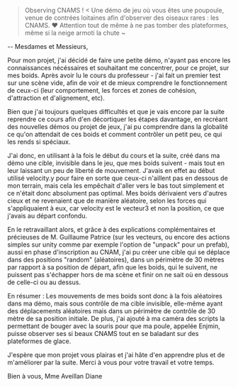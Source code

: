 > Observing CNAMS ! <
Une démo de jeu où vous êtes une poupoule, venue de contrées loitaines afin d'observer des oiseaux rares : les CNAMS. ♥
Attention tout de même à ne pas tomber des plateformes, même si la neige armoti la chute ~

--
Mesdames et Messieurs, 

Pour mon projet, j'ai décidé de faire une petite démo,
n'ayant pas encore les connaissances nécéssaires et souhaitant me concentrer, pour ce projet, sur mes boids.
Après avoir lu le cours du professeur - j'ai fait un premier test sur une scène vide,
afin de voir et de mieux comprendre le fonctionnement de ceux-ci (leur comportement, les forces et zones de cohésion, d'attraction et d'alignement, etc).

Bien que j'ai toujours quelques difficultés et que je vais encore par la suite reprendre ce cours afin d'en décortiquer les étapes davantage,
en recréant des nouvelles démos ou projet de jeux, j'ai pu comprendre dans la globalité ce qu'on attendait de ces boids et comment contrôler un petit peu, ce qui les rends si spéciaux.

J'ai donc, en utilisant à la fois le début du cours et la suite, créé dans ma démo une cible, invisible dans le jeu, que mes boids suivent - mais tout en leur laissant un peu de liberté de mouvement.
J'avais en effet au début utilisé velocity.y pour faire en sorte que ceux-ci n'aillent pas en dessous de mon terrain, mais cela les empêchait d'aller vers le bas tout simplement et ce n'était donc absolument pas optimal.
Mes boids dérivaient vers d'autres cieux et ne revenaient que de manière aléatoire, selon les forces qui s'appliquaient à eux, car velocity est le vecteur3 et non la position, ce que j'avais au départ confondu.

En le retravaillant alors, et grâce à des explications complémentaires et précieuses de M. Guillaume Patrice (sur les vecteurs, ou encore des actions simples sur unity comme par exemple l'option de "unpack" pour un prefab),
aussi en phase d'inscription au CNAM, j'ai pu créer une cible qui se déplace dans des positions "random" (aléatoires),
dans un périmètre de 30 mètres par rapport à sa position de départ, afin que les boids, qui le suivent, ne puissent pas s'échapper hors de ma scène et finir on ne sait où en dessous de celle-ci ou au dessus.

En résumer :
Les mouvements de mes boids sont donc à la fois aléatoires dans ma démo, mais sous contrôle de ma cible invisible,
elle-même ayant des déplacements aléatoires mais dans un périmètre de contrôle de 30 mètre de sa position initiale. De plus, j'ai ajouté à ma caméra des scripts la permettant de bouger avec la souris pour que ma poule, appelée Enjmin,
puisse observer ses si beaux CNAMS tout en se baladant sur des plateformes de glace.

J'espère que mon projet vous plairas et j'ai hâte d'en apprendre plus et de m'améliorer par la suite.
Merci à vous pour votre travail et votre temps.

Bien à vous,
Mme Aveillan Diane